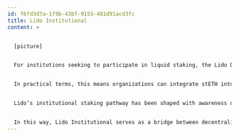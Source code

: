 ```yaml
---
id: f6fd3d7a-1f9b-43bf-9155-481d91acd3fc
title: Lido Institutional
content: >


  [picture]


  For institutions seeking to participate in liquid staking, the Lido DAO offers a dedicated path: institutional staking via the stETH token. Rather than setting up and running validators in-house, an endeavor that demands significant capital, infrastructure, monitoring, and operations, institutions can delegate ETH to Lido’s protocol, receive stETH, and retain full liquidity and on-chain transparency. 


  In practical terms, this means organizations can integrate stETH into their existing custody, treasury, and trading workflows while staking rewards accumulate automatically on-chain. Institutions benefit from a diversified and professionally managed validator set, slack exposure to validator-slashing risks, and access to native integrations with trusted infrastructure providers such as Fireblocks, BitGo, and Copper. 


  Lido’s institutional staking pathway has been shaped with awareness of the specific requirements of larger organizations, including the need for compliance processes, custody management, and alignment with internal governance or risk controls. These features ensure that institutions can participate in network security and staking rewards while maintaining the procedural standards expected in their operations.


  In this way, Lido Institutional serves as a bridge between decentralized staking and traditional institutional practices, enabling participation in Ethereum’s consensus process while maintaining flexibility, transparency, and operational compatibility with enterprise infrastructure.
---
```

